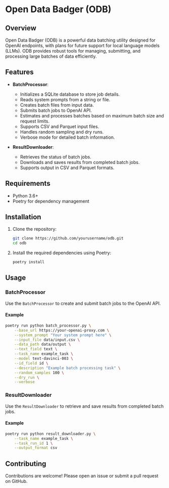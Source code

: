 # Open Data Badger (ODB)

## Overview

Open Data Badger (ODB) is a powerful data batching utility designed for OpenAI endpoints, with plans for future support for local language models (LLMs). ODB provides robust tools for managing, submitting, and processing large batches of data efficiently.

## Features

- **BatchProcessor**:
  - Initializes a SQLite database to store job details.
  - Reads system prompts from a string or file.
  - Creates batch files from input data.
  - Submits batch jobs to OpenAI API.
  - Estimates and processes batches based on maximum batch size and request limits.
  - Supports CSV and Parquet input files.
  - Handles random sampling and dry runs.
  - Verbose mode for detailed batch information.

- **ResultDownloader**:
  - Retrieves the status of batch jobs.
  - Downloads and saves results from completed batch jobs.
  - Supports output in CSV and Parquet formats.

## Requirements

- Python 3.6+
- Poetry for dependency management

## Installation

1. Clone the repository:

   ```sh
   git clone https://github.com/yourusername/odb.git
   cd odb
   ```

2. Install the required dependencies using Poetry:

   ```sh
   poetry install
   ```

## Usage

### BatchProcessor

Use the `BatchProcessor` to create and submit batch jobs to the OpenAI API.

#### Example

```sh
poetry run python batch_processor.py \
    --base_url https://your-openai-proxy.com \
    --system_prompt "Your system prompt here" \
    --input_file data/input.csv \
    --data_path data/output \
    --text_field text \
    --task_name example_task \
    --model text-davinci-003 \
    --id_field id \
    --description "Example batch processing task" \
    --random_samples 100 \
    --dry_run \
    --verbose
```

### ResultDownloader

Use the `ResultDownloader` to retrieve and save results from completed batch jobs.

#### Example

```sh
poetry run python result_downloader.py \
    --task_name example_task \
    --task_run_id 1 \
    --output_format csv
```

## Contributing

Contributions are welcome! Please open an issue or submit a pull request on GitHub.
